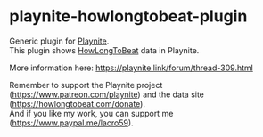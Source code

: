 # playnite-howlongtobeat-plugin
Generic plugin for [Playnite](https://playnite).  
This plugin shows [HowLongToBeat](https://howlongtobeat.com/) data in Playnite. 

More information here: https://playnite.link/forum/thread-309.html

Remember to support the Playnite project (https://www.patreon.com/playnite) and the data site (https://howlongtobeat.com/donate).  
And if you like my work, you can support me (https://www.paypal.me/lacro59).
